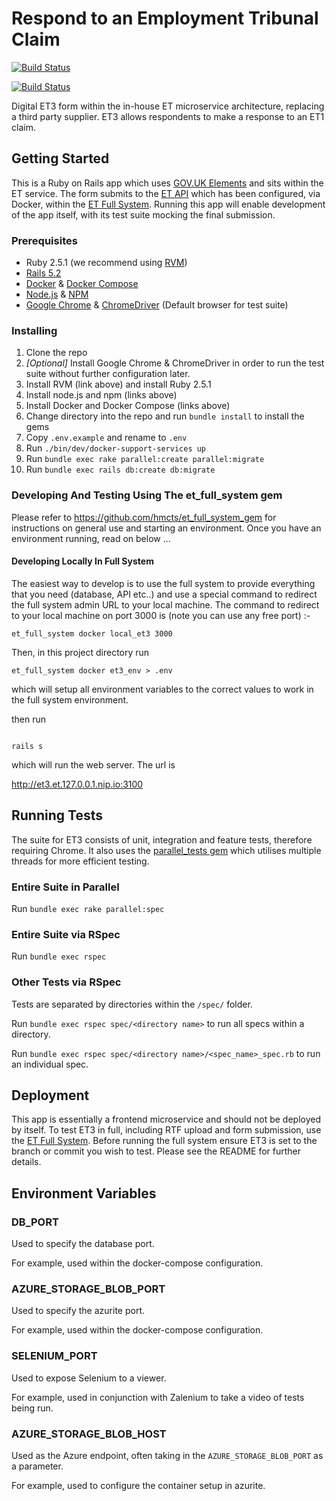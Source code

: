 # Respond to an Employment Tribunal Claim
[![Build Status](https://travis-ci.org/ministryofjustice/et3.svg?branch=develop)](https://travis-ci.org/ministryofjustice/et3)
 
[![Build Status](https://dev.azure.com/HMCTS-PET/pet-azure-infrastructure/_apis/build/status/et3?branchName=develop)](https://dev.azure.com/HMCTS-PET/pet-azure-infrastructure/_build/latest?definitionId=19&branchName=develop)

Digital ET3 form within the in-house ET microservice architecture, replacing a third party supplier. ET3 allows respondents to make a response to an ET1 claim.

## Getting Started
This is a Ruby on Rails app which uses [GOV.UK Elements](https://github.com/alphagov/govuk_elements) and sits within the ET service.
The form submits to the [ET API](https://github.com/ministryofjustice/et_api) which has been configured, via Docker, within the [ET Full System](https://github.com/ministryofjustice/et-full-system).
Running this app will enable development of the app itself, with its test suite mocking the final submission.

### Prerequisites
* Ruby 2.5.1 (we recommend using [RVM](https://rvm.io/))
* [Rails 5.2](https://rubygems.org/gems/rails)
* [Docker](https://docs.docker.com/install/) & [Docker Compose](https://docs.docker.com/compose/install/)
* [Node.js](https://nodejs.org/en/) & [NPM](https://www.npmjs.com/get-npm)
* [Google Chrome](https://www.google.com/chrome/) & [ChromeDriver](http://chromedriver.chromium.org/) (Default browser for test suite)

### Installing
1) Clone the repo
1) _[Optional]_ Install Google Chrome & ChromeDriver in order to run the test suite without further configuration later.
1) Install RVM (link above) and install Ruby 2.5.1
1) Install node.js and npm (links above)
1) Install Docker and Docker Compose (links above)
1) Change directory into the repo and run `bundle install` to install the gems
1) Copy `.env.example` and rename to `.env`
1) Run `./bin/dev/docker-support-services up`
1) Run `bundle exec rake parallel:create parallel:migrate`
1) Run `bundle exec rails db:create db:migrate`

### Developing And Testing Using The et_full_system gem

Please refer to https://github.com/hmcts/et_full_system_gem for instructions on general use and starting an environment.
Once you have an environment running, read on below ...

#### Developing Locally In Full System

The easiest way to develop is to use the full system to provide everything that you need (database, API etc..)
and use a special command to redirect the full system admin URL to your local machine.
The command to redirect to your local machine on port 3000 is (note you can use any free port) :-

```
et_full_system docker local_et3 3000
```

Then, in this project directory run

```
et_full_system docker et3_env > .env
```

which will setup all environment variables to the correct values to work in the full system environment.

then run

```

rails s

```

which will run the web server.  The url is

http://et3.et.127.0.0.1.nip.io:3100


## Running Tests

The suite for ET3 consists of unit, integration and feature tests, therefore requiring Chrome.
It also uses the [parallel_tests gem](https://github.com/grosser/parallel_tests) which utilises multiple threads for more efficient testing.

### Entire Suite in Parallel

Run `bundle exec rake parallel:spec`

### Entire Suite via RSpec

Run `bundle exec rspec`

### Other Tests via RSpec

Tests are separated by directories within the `/spec/` folder.

Run `bundle exec rspec spec/<directory name>` to run all specs within a directory.

Run `bundle exec rspec spec/<directory name>/<spec_name>_spec.rb` to run an individual spec.

## Deployment

This app is essentially a frontend microservice and should not be deployed by itself.
To test ET3 in full, including RTF upload and form submission, use the [ET Full System](https://github.com/ministryofjustice/et-full-system).
Before running the full system ensure ET3 is set to the branch or commit you wish to test.
Please see the README for further details.

## Environment Variables

### DB_PORT

Used to specify the database port.
 
For example, used within the docker-compose configuration.

### AZURE_STORAGE_BLOB_PORT

Used to specify the azurite port.

For example, used within the docker-compose configuration.

### SELENIUM_PORT

Used to expose Selenium to a viewer.

For example, used in conjunction with Zalenium to take a video of tests being run.

### AZURE_STORAGE_BLOB_HOST

Used as the Azure endpoint, often taking in the `AZURE_STORAGE_BLOB_PORT` as a parameter.

For example, used to configure the container setup in azurite.
